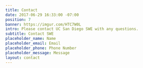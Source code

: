 ```yaml
---
title: Contact
date: 2017-06-29 16:33:00 -07:00
position: 7
banner: https://imgur.com/HTC7W0L
intro: Please contact UC San Diego SWE with any questions.
subtitle: Contact SWE
placeholder_name: Name
placeholder_email: Email
placeholder_phone: Phone Number
placeholder_message: Message
layout: contact
---
```


